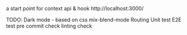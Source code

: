 a start point for context api & hook
http://localhost:3000/

TODO:
Dark mode - based on css mix-blend-mode
Routing
Unit test
E2E test
pre commit check
linting check
